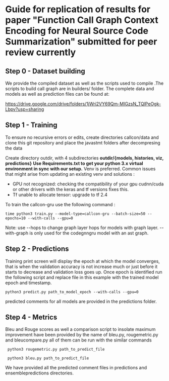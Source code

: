 # Guide for replication of results for paper "Function Call Graph Context Encoding for Neural Source Code Summarization" submitted for peer review currently
## Step 0 - Dataset building

We provide the compiled dataset as well as the scripts used to compile .The scripts to build call graph are in builders/ folder. The complete data and models as well as prediction files can be found at:

https://drive.google.com/drive/folders/1jWri2VY69Qm-MIGzsN_TQlPeOgk-Lbpv?usp=sharing

## Step 1 - Training
To ensure no recursive errors or edits, create directories callcon/data and clone this git repository and  place the javastmt folders after decompresing the data

Create directory outdir, with 4 subdirectories  **outdir/{models, histories, viz, predictions}**
**Use Requirements.txt to get your python 3.x virtual environment in sync with our setup.** Venv is preferred. Common issues that might arise from updating an existing venv and solutions :
- GPU not recognized: checking the compatibility of your gpu cudnn/cuda or other drivers with the keras and tf versions fixes this.
- Tf unable to allocate tensor: upgrade to tf 2.4

To train the callcon-gru use the following command :
```
time python3 train.py --model-type=callcon-gru --batch-size=50 --epochs=10 --with-calls --gpu=0
```
Note: use --hops to change graph layer hops for models with graph layer. --with-graph is only used for the codegnngru model with an ast graph.

## Step 2 - Predictions
Training print screen will display the epoch at which the model converges, that is when the validation accuracy is not increase much or just before it starts to decrease and validation loss goes up. Once epoch is identified run the following script and replace file in this example with the trained model epoch and timestamp.

```
python3 predict.py path_to_model_epoch --with-calls --gpu=0
```
predicted comments for all models are provided in the predictions folder.

## Step 4 - Metrics
Bleu and Rouge scores as well a comparison script to insolate maximum improvement have been provided by the name of bleu.py, rougemetric.py and bleucompare.py all of them can be run with the similar commands
```
 python3 rougemetric.py path_to_predict_file
```
```
 python3 bleu.py path_to_predict_file
```
We have provided all the predicted comment files in predictions and ensemblepredictions directories.


